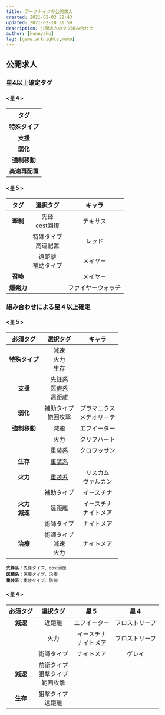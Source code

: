 ```yaml
---
title: アークナイツの公開求人
created: 2021-02-02 22:43
updated: 2021-02-10 21:59
description: 公開求人のタグ組み合わせ
author: [konnyaku]
tag: [game,arknights,memo]
---
```


## 公開求人
### 星4以上確定タグ
#### <星４>
|タグ|
|:---:|
|__特殊タイプ__|
|__支援__|
|__弱化__|
|__強制移動__|
|__高速再配置__|
#### <星５>
|タグ|選択タグ|キャラ
|:---:|:---:|:---:
|__牽制__|先鋒<br>cost回復|テキサス
||特殊タイプ<br>高速配置|レッド
||遠距離<br>補助タイプ|メイヤー
|__召喚__||メイヤー
|__爆発力__||ファイヤーウォッチ

### 組み合わせによる星４以上確定
#### <星５>
|必須タグ|選択タグ|キャラ
|:---:|:---:|:---:
|__特殊タイプ__|減速<br>火力<br>生存|
|__支援__| [先鋒系](#note_vanguard)<br>[医療系](#note_medic)<br>遠距離
|__弱化__|補助タイプ<br>範囲攻撃|プラマニクス<br>メテオリーテ
|__強制移動__|減速|エフイーター
||火力|クリフハート
||[重装系](#note_guard)|クロワッサン
|__生存__|[重装系](#note_guard)|
|__火力__|[重装系](#note_guard)|リスカム<br>ヴァルカン
||補助タイプ|イースチナ
|__火力__<br>__減速__|遠距離|イースチナ<br>ナイトメア
||術師タイプ|ナイトメア
|__治療__|術師タイプ<br>減速<br>火力|ナイトメア


<small id="note_vanguard">__先鋒系__：先鋒タイプ、cost回復</small>  
<small id="note_medic">__医療系__：医療タイプ、治療</small>  
<small id="note_guard">__重装系__：重装タイプ、防御</small>

#### <星４>
|必須タグ|選択タグ|星５|星４
|:---:|:---:|:---:|:---:
|__減速__|近距離|エフイーター|フロストリーフ
||火力|イースチナ<br>ナイトメア|フロストリーフ
||術師タイプ|ナイトメア|グレイ
|__減速__|前衛タイプ<br>狙撃タイプ<br>範囲攻撃
|__生存__|狙撃タイプ<br>遠距離